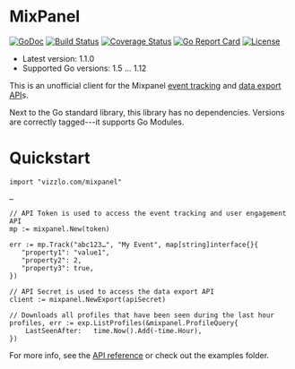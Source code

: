 MixPanel
========

[![GoDoc](https://godoc.org/vizzlo.com/mixpanel?status.png)](https://godoc.org/vizzlo.com/mixpanel)
[![Build Status](https://travis-ci.org/vizzlo/mixpanel.svg?branch=master)](https://travis-ci.org/vizzlo/mixpanel)
[![Coverage Status](https://codecov.io/gh/vizzlo/mixpanel/branch/master/graph/badge.svg)](https://codecov.io/gh/vizzlo/mixpanel)
[![Go Report Card](https://goreportcard.com/badge/vizzlo.com/mixpanel)](https://goreportcard.com/report/vizzlo.com/mixpanel)
[![License](https://img.shields.io/badge/license-MIT-blue.svg)](LICENSE)

- Latest version: 1.1.0
- Supported Go versions: 1.5 … 1.12

This is an unofficial client for the Mixpanel [event tracking](https://developer.mixpanel.com/docs/http) and
[data export API](https://developer.mixpanel.com/docs/data-export-api)s.

Next to the Go standard library, this library has no dependencies. Versions are correctly tagged---it supports Go Modules.

# Quickstart

```golang
import "vizzlo.com/mixpanel"

…

// API Token is used to access the event tracking and user engagement API
mp := mixpanel.New(token)

err := mp.Track("abc123…", "My Event", map[string]interface{}{
   "property1": "value1",
   "property2": 2,
   "property3": true,
})

// API Secret is used to access the data export API
client := mixpanel.NewExport(apiSecret)

// Downloads all profiles that have been seen during the last hour
profiles, err := exp.ListProfiles(&mixpanel.ProfileQuery{
    LastSeenAfter:   time.Now().Add(-time.Hour),
})
```

For more info, see the [API reference](https://godoc.org/vizzlo.com/mixpanel) or check out the examples folder.